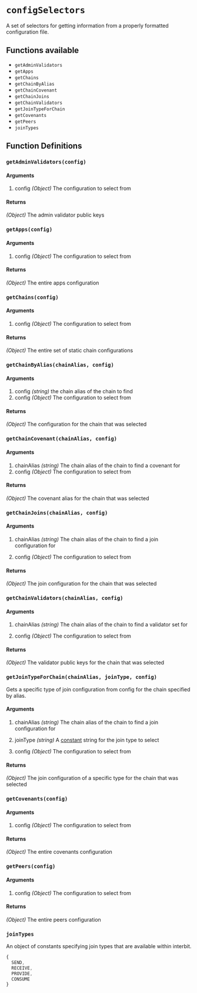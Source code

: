 # `configSelectors`

A set of selectors for getting information from a properly formatted
configuration file.

## Functions available

 - `getAdminValidators`
 - `getApps`
 - `getChains`
 - `getChainByAlias`
 - `getChainCovenant`
 - `getChainJoins`
 - `getChainValidators`
 - `getJoinTypeForChain`
 - `getCovenants`
 - `getPeers`
 - `joinTypes`


## Function Definitions


### `getAdminValidators(config)`


#### Arguments

1. config *(Object)* The configuration to select from


#### Returns

*(Object)* The admin validator public keys


### `getApps(config)`


#### Arguments

1. config *(Object)* The configuration to select from


#### Returns

*(Object)* The entire apps configuration


### `getChains(config)`


#### Arguments

1. config *(Object)* The configuration to select from


#### Returns

*(Object)* The entire set of static chain configurations


### `getChainByAlias(chainAlias, config)`


#### Arguments

1. config *(string)* the chain alias of the chain to find
1. config *(Object)* The configuration to select from


#### Returns

*(Object)* The configuration for the chain that was selected


### `getChainCovenant(chainAlias, config)`


#### Arguments

1. chainAlias *(string)* The chain alias of the chain to find a covenant for
1. config *(Object)* The configuration to select from


#### Returns

*(Object)* The covenant alias for the chain that was selected


### `getChainJoins(chainAlias, config)`


#### Arguments

1. chainAlias *(string)* The chain alias of the chain to find a join
   configuration for

1. config *(Object)* The configuration to select from

#### Returns

*(Object)* The join configuration for the chain that was selected


### `getChainValidators(chainAlias, config)`


#### Arguments

1. chainAlias *(string)* The chain alias of the chain to find a
   validator set for

1. config *(Object)* The configuration to select from

#### Returns

*(Object)* The validator public keys for the chain that was selected


### `getJoinTypeForChain(chainAlias, joinType, config)`

Gets a specific type of join configuration from config for the chain
specified by alias.


#### Arguments

1. chainAlias *(string)* The chain alias of the chain to find a join
   configuration for

1. joinType *(string)* A [constant](#jointypes) string for the join type
   to select

1. config *(Object)* The configuration to select from


#### Returns

*(Object)* The join configuration of a specific type for the chain that
was selected


### `getCovenants(config)`


#### Arguments

1. config *(Object)* The configuration to select from


#### Returns

*(Object)* The entire covenants configuration


### `getPeers(config)`


#### Arguments

1. config *(Object)* The configuration to select from


#### Returns

*(Object)* The entire peers configuration


### `joinTypes`

An object of constants specifying join types that are available within
interbit.

```js
{
  SEND,
  RECEIVE,
  PROVIDE,
  CONSUME
}
```
